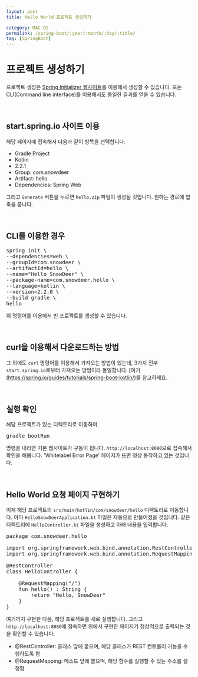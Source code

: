 ```yaml
---
layout: post
title: Hello World 프로젝트 생성하기

category: MAC OS
permalink: /spring-boot/:year/:month/:day/:title/
tag: [SpringBoot]
---
```


# 프로젝트 생성하기

프로젝트 생성은 [Spring Initializer 웹사이트](https://start.spring.io)를 이용해서 생성할 수 있습니다.
또는 CLI(Command line interface)를 이용해서도 동일한 결과를 얻을 수 있습니다.

<br>

## start.spring.io 사이트 이용

해당 페이지에 접속해서 다음과 같이 항목을 선택합니다.

* Gradle Project
* Kotlin
* 2.2.1
* Group: com.snowdeer
* Artifact: hello
* Dependencies: Spring Web

그리고 `Generate` 버튼을 누르면 `hello.zip` 파일이 생성될 것입니다. 원하는 경로에 압축을 풉니다.

<br>

## CLI를 이용한 경우

<pre class="prettyprint">
spring init \
--dependencies=web \
--groupId=com.snowdeer \
--artifactId=hello \
--name="Hello SnowDeer" \
--package-name=com.snowdeer.hello \
--language=kotlin \
--version=2.2.0 \
--build gradle \
hello
</pre>

위 명령어를 이용해서 빈 프로젝트를 생성할 수 있습니다.

<br>

## curl을 이용해서 다운로드하는 방법

그 외에도 `curl` 명령어를 이용해서 가져오는 방법이 있는데, 3가지 전부 `start.spring.io`로부터 가져오는 방법이라 동일합니다.
[여기(https://spring.io/guides/tutorials/spring-boot-kotlin/)를 참고하세요.

<br>

## 실행 확인

해당 프로젝트가 있는 디렉토리로 이동하여

<pre class="prettyprint">
gradle bootRun
</pre>

명령을 내리면 기본 웹사이트가 구동이 됩니다. `http://localhost:8080`으로 접속해서 확인을 해봅니다.
'Whitelabel Error Page' 페이지가 뜨면 정상 동작하고 있는 것입니다.

<br>

## Hello World 요청 페이지 구현하기

이제 해당 프로젝트의 `src/main/kotlin/com/snowdeer/hello` 디렉토리로 이동합니다.
아마 `HelloSnowDeerApplication.kt` 파일은 자동으로 만들어졌을 것입니다.
같은 디렉토리에 `HelloController.kt` 파일을 생성하고 아래 내용을 입력합니다.

<pre class="prettyprint">
package com.snowdeer.hello

import org.springframework.web.bind.annotation.RestController
import org.springframework.web.bind.annotation.RequestMapping

@RestController
class HelloController {
  
 	@RequestMapping("/")
 	fun hello() : String {
 		return "Hello, SnowDeer"
 	}
}
</pre>

여기까지 구현한 다음, 해당 프로젝트를 새로 실행합니다. 그리고 `http://localhost:8080`에 접속하면
위에서 구현한 페이지가 정상적으로 출력되는 것을 확인할 수 있습니다.

* @RestController: 클래스 앞에 붙으며, 해당 클래스가 REST 컨트롤러 기능을 수행하도록 함
* @RequestMapping: 메소드 앞에 붙으며, 해당 함수를 실행할 수 있는 주소를 설정함
